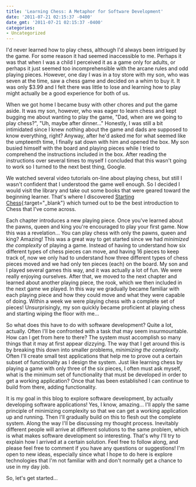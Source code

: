 ```yaml
---
title: 'Learning Chess: A Metaphor for Software Development'
date: '2011-07-21 02:15:37 -0400'
date_gmt: '2011-07-21 02:15:37 -0400'
categories:
- Uncategorized
---
```

I'd never learned how to play chess, although I'd always been intrigued by the game. For some reason it had seemed inaccessible to me. Perhaps it was that when I was a child I perceived it as a game only for adults, or perhaps it just seemed too incomprehensible with the arcane rules and odd playing pieces. However, one day I was in a toy store with my son, who was seven at the time, saw a chess game and decided on a whim to buy it. It was only $3.99 and I felt there was little to lose and learning how to play might actually be a good experience for both of us.

When we got home I became busy with other chores and put the game aside. It was my son, however, who was eager to learn chess and kept bugging me about wanting to play the game, "Dad, when are we going to play chess?", "Uh, maybe after dinner..." Honestly, I was still a bit intimidated since I knew nothing about the game and dads are supposed to know everything, right? Anyway, after he'd asked me for what seemed like the umpteenth time, I finally sat down with him and opened the box. My son busied himself with the board and playing pieces while I tried to comprehend the instructions included in the box. After reading the instructions over several times to myself I concluded that this wasn't going to work so I turned to the next best thing, Google.

We watched several video tutorials on-line about playing chess, but still I wasn't confident that I understood the game well enough. So I decided I would visit the library and take out some books that were geared toward the beginning learner. That's where I discovered
[Starting Chess](https://www.amazon.com/Starting-Chess-Skills-Harriet-Castor/dp/079450115X/ref=sr_1_1?ie=UTF8&amp;qid=1311213954&amp;sr=8-1 "Starting Chess"){:target="_blank"} which turned out to be the best introduction to Chess that I've come across.

Each chapter introduces a new playing piece. Once you've learned about the pawns, queen and king you're encouraged to play your first game. Now this was a revelation... You can play chess with only the pawns, queen and king? Amazing! This was a great way to get started since we had *minimized the complexity* of playing a game. Instead of having to understand how six different types of chess pieces can move, and having 16 pieces to keep track of, now we only had to understand how three different types of chess pieces moved and we had only ten pieces (each) on the board. My son and I played several games this way, and it was actually a lot of fun. We were really enjoying ourselves. After that, we moved to the next chapter and learned about another playing piece, the rook, which we then included in the next game we played. In this way we gradually became familiar with each playing piece and how they could move and what they were capable of doing. Within a week we were playing chess with a complete set of pieces! Unsurprisingly, my son quickly became proficient at playing chess and starting wiping the floor with me...

So what does this have to do with software development? Quite a lot, actually. Often I'll be confronted with a task that may seem insurmountable. How can I get from here to there? The system must accomplish so many things that it may at first appear dizzying. The way that I get around this is by breaking this down into smaller problems, *minimizing the complexity*. Often I'll create small test applications that help me to prove out a certain subset of functionality as I design the system. Just like learning chess by playing a game with only three of the six pieces, I often must ask myself, what is the minimum set of functionality that must be developed in order to get a working application? Once that has been established I can continue to build from there, adding functionality.

It is my goal in this blog to explore software development, by actually developing software applications! Yes, I know, amazing... I'll apply the same principle of minimizing complexity so that we can get a working application up and running. Then I'll gradually build on this to flesh out the complete system. Along the way I'll be discussing my thought process. Inevitably different people will arrive at different solutions to the same problem, which is what makes software development so interesting. That's why I'll try to explain how I arrived at a certain solution. Feel free to follow along, and please feel free to comment if you have any questions or suggestions! I'm open to new ideas, especially since what I hope to do here is explore technologies that I'm not familiar with and don't normally get a chance to use in my day job.

So, let's get started...
